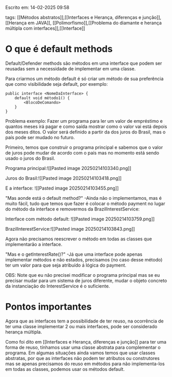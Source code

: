 Escrito em: 14-02-2025 09:58

tags: [[Métodos abstratos]],[[Interfaces e Herança, diferenças e junção]], [[Herança em JAVA]], [[Polimorfismo]],[[Problema do diamante e herança múltipla com interfaces]],[[Interface]]
# O que é default methods

Default/Defender methods são métodos em uma interface que podem ser reusadas sem a necessidade de implementar em uma classe.

Para criarmos um método default é só criar um método de sua preferência que como visibilidade seja default, por exemplo:
```
public interface <NomeDaInterface> {
	default void método1() {
		<BlocoDeComando>
	}
}
```

Problema exemplo: Fazer um programa para ler um valor de empréstimo e quantos meses irá pagar e como saída mostrar como o valor vai está depois dos meses ditos. O valor será definido a partir da dos juros do Brasil, mas o país pode ser mudado no futuro.

Primeiro, temos que construir o programa principal e sabemos que o valor de juros pode mudar de acordo com o país mas no momento está sendo usado o juros do Brasil.

Programa principal:![[Pasted image 20250214103340.png]]

Juros do Brasil:![[Pasted image 20250214103418.png]]

E a interface:
![[Pasted image 20250214103455.png]]

"Mas aonde está o default method?"
-Ainda não o implementamos, mas é muito fácil, tudo que temos que fazer é colocar o método payment no lugar do método da interface e removermos da BrazilInterestService:

Interface com método default: ![[Pasted image 20250214103759.png]]

BrazilInterestService:![[Pasted image 20250214103843.png]]

Agora não precisamos reescrever o método em todas as classes que implementarão a interface.

"Mas e o getInterestRate()?"
-Já que uma interface pode apenas implementar métodos e não estados, precisamos (no caso desse método) ter um valor para que seja atribuído á lógica do payment.

OBS: Note que eu não precisei modificar o programa principal mas se eu precisar mudar para um sistema de juros diferente, mudar o objeto concreto da instanciação do InterestService é o suficiente. 

# Pontos importantes

Agora que as interfaces tem a possibilidade de ter reuso, na ocorrência de ter uma classe implementar 2 ou mais interfaces, pode ser considerado herança múltipla.

Como foi dito em [[Interfaces e Herança, diferenças e junção]] para ter uma forma de reuso, tínhamos usar uma classe abstrata para complementar o programa. Em algumas situações ainda vamos temos que usar classes abstratas, por que as interfaces não podem ter atributos ou construtores mas se apenas precisamos do reuso em métodos para não implementa-los em todas as classes, podemos usar os métodos default. 
